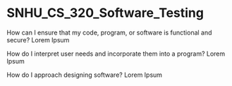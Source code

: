 # SNHU_CS_320_Software_Testing

How can I ensure that my code, program, or software is functional and secure?
  Lorem Ipsum
  
How do I interpret user needs and incorporate them into a program?
  Lorem Ipsum
  
How do I approach designing software?
  Lorem Ipsum
